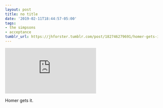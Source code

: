 ```yaml
---
layout: post
title: no title
date: '2019-02-11T18:44:57-05:00'
tags:
- the simpsons
- acceptance
tumblr_url: https://jhforster.tumblr.com/post/182746279691/homer-gets-it
---
```

<iframe src="https://www.youtube.com/embed/jYN4CllWuiM?feature=oembed" frameborder="0" allow="accelerometer; autoplay; encrypted-media; gyroscope; picture-in-picture" allowfullscreen></iframe>  

Homer gets it.
